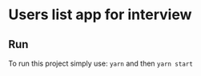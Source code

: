# Users list app for interview

## Run

To run this project simply use:
`yarn` and then `yarn start`
